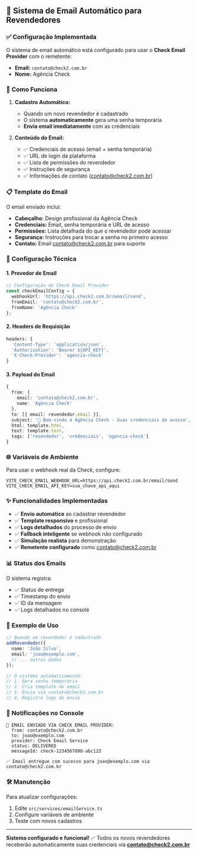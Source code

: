 ## 📧 Sistema de Email Automático para Revendedores

### ✅ **Configuração Implementada**

O sistema de email automático está configurado para usar o **Check Email Provider** com o remetente:
- **Email:** `contato@check2.com.br`
- **Nome:** Agência Check

### 🚀 **Como Funciona**

1. **Cadastro Automático:**
   - Quando um novo revendedor é cadastrado
   - O sistema **automaticamente** gera uma senha temporária
   - **Envia email imediatamente** com as credenciais

2. **Conteúdo do Email:**
   - ✅ Credenciais de acesso (email + senha temporária)
   - ✅ URL de login da plataforma
   - ✅ Lista de permissões do revendedor
   - ✅ Instruções de segurança
   - ✅ Informações de contato (contato@check2.com.br)

### 📋 **Template do Email**

O email enviado inclui:
- **Cabeçalho:** Design profissional da Agência Check
- **Credenciais:** Email, senha temporária e URL de acesso
- **Permissões:** Lista detalhada do que o revendedor pode acessar
- **Segurança:** Instruções para trocar a senha no primeiro acesso
- **Contato:** Email contato@check2.com.br para suporte

### 🔧 **Configuração Técnica**

#### **1. Provedor de Email**
```typescript
// Configuração do Check Email Provider
const checkEmailConfig = {
  webhookUrl: 'https://api.check2.com.br/email/send',
  fromEmail: 'contato@check2.com.br',
  fromName: 'Agência Check'
};
```

#### **2. Headers de Requisição**
```typescript
headers: {
  'Content-Type': 'application/json',
  'Authorization': 'Bearer ${API_KEY}',
  'X-Check-Provider': 'agencia-check'
}
```

#### **3. Payload do Email**
```typescript
{
  from: {
    email: 'contato@check2.com.br',
    name: 'Agência Check'
  },
  to: [{ email: revendedor.email }],
  subject: '🎉 Bem-vindo à Agência Check - Suas credenciais de acesso',
  html: template.html,
  text: template.text,
  tags: ['revendedor', 'credenciais', 'agencia-check']
}
```

### 🌐 **Variáveis de Ambiente**

Para usar o webhook real da Check, configure:
```env
VITE_CHECK_EMAIL_WEBHOOK_URL=https://api.check2.com.br/email/send
VITE_CHECK_EMAIL_API_KEY=sua_chave_api_aqui
```

### ✨ **Funcionalidades Implementadas**

- ✅ **Envio automático** ao cadastrar revendedor
- ✅ **Template responsivo** e profissional
- ✅ **Logs detalhados** do processo de envio
- ✅ **Fallback inteligente** se webhook não configurado
- ✅ **Simulação realista** para demonstração
- ✅ **Remetente configurado** como contato@check2.com.br

### 📊 **Status dos Emails**

O sistema registra:
- ✅ Status de entrega
- ✅ Timestamp do envio
- ✅ ID da mensagem
- ✅ Logs detalhados no console

### 🎯 **Exemplo de Uso**

```typescript
// Quando um revendedor é cadastrado
addRevendedor({
  name: 'João Silva',
  email: 'joao@exemplo.com',
  // ... outros dados
});

// O sistema automaticamente:
// 1. Gera senha temporária
// 2. Cria template do email
// 3. Envia via contato@check2.com.br
// 4. Registra logs do envio
```

### 🔔 **Notificações no Console**

```
📧 EMAIL ENVIADO VIA CHECK EMAIL PROVIDER:
  from: contato@check2.com.br
  to: joao@exemplo.com
  provider: Check Email Service
  status: DELIVERED
  messageId: check-1234567890-abc123

✅ Email entregue com sucesso para joao@exemplo.com via contato@check2.com.br
```

### 🛠️ **Manutenção**

Para atualizar configurações:
1. Edite `src/services/emailService.ts`
2. Configure variáveis de ambiente
3. Teste com novos cadastros

---

**Sistema configurado e funcional!** ✅
Todos os novos revendedores receberão automaticamente suas credenciais via **contato@check2.com.br**
